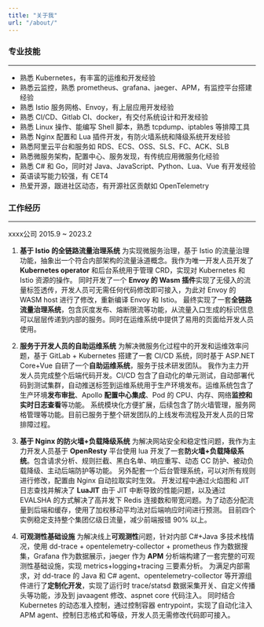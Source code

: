 ```yaml
---
title: "关于我"
url: "/about/"
---
```


### 专业技能
---
 - 熟悉 Kubernetes，有丰富的运维和开发经验
 - 熟悉云监控，熟悉 prometheus、grafana、jaeger、APM，有监控平台搭建经验
 - 熟悉 Istio 服务网格、Envoy，有上层应用开发经验
 - 熟悉 CI/CD、Gitlab CI、docker，有交付系统设计和开发经验
 - 熟悉 Linux 操作、能编写 Shell 脚本，熟悉 tcpdump、iptables 等排障工具
 - 熟悉 Nginx 配置和 Lua 插件开发，有防火墙系统和降级系统开发经验
 - 熟悉阿里云平台和服务如 RDS、ECS、OSS、SLS、FC、ACK、SLB
 - 熟悉微服务架构，配置中心、服务发现，有传统应用微服务化经验
 - 熟悉 C# 和 Go，同时对 Java、JavaScript、Python、Lua、Vue 有开发经验
 - 英语读写能力较强，有 CET4
 - 热爱开源，跟进社区动态，有开源社区贡献如 OpenTelemetry

### 工作经历
---
xxxx公司 2015.9 ~ 2023.2

1. **基于 Istio 的全链路流量治理系统**
	为实现微服务治理，基于 Istio 的流量治理功能，抽象出一个符合内部架构的流量泳道概念。我作为唯一开发人员开发了 **Kubernetes operator** 和后台系统用于管理 CRD，实现对 Kubernetes 和 Istio 资源的操作。
	同时开发了一个 **Envoy 的 Wasm 插件**实现了无侵入的流量标签透传，开发人员可无需任何代码修改即可接入，为此对 Envoy 的 WASM host 进行了修改，重新编译 Envoy 和 Istio。
	最终实现了一套**全链路流量治理系统**，包含灰度发布、熔断限流等功能，从流量入口生成的标识信息可以层层传递到内部的服务。同时在运维系统中提供了易用的页面给开发人员使用。

2. **服务于开发人员的自助运维系统**
	为解决微服务化过程中的开发和运维效率问题，基于 GitLab + Kubernetes 搭建了一套 CI/CD 系统，同时基于 ASP.NET Core+Vue 自研了一个**自助运维系统**，服务于技术研发团队。
    我作为主力开发人员完成整个后端代码开发。CI/CD 包含了自动化的单元测试，自动部署代码到测试集群，自动推送标签到运维系统用于生产环境发布。运维系统包含了生产环境**发布审批**、Apollo **配置中心集成**、Pod 的 CPU、内存、网络**监控和实时日志查看**等功能。
    系统模块化方便扩展，后续包含了防火墙管理，服务网格管理等功能。目前已服务于整个研发团队的上线发布流程及开发人员的日常排障过程。

3. **基于 Nginx 的防火墙+负载降级系统**
	为解决网站安全和稳定性问题，我作为主力开发人员基于 **OpenResty** 平台使用 lua 开发了一套**防火墙+负载降级系统**。包含请求分析、规则拦截、黑白名单、响应重写、动态 CC 防护、被动负载降级、主动后端防护等功能。	另外配套一个后台管理系统，可以对所有规则进行修改，配置由 Nginx 自动拉取实时生效。
	开发过程中通过火焰图和 JIT 日志查找并解决了 **LuaJIT** 由于 JIT 中断导致的性能问题，以及通过 EVALSHA 的方式解决了高并发下 Redis 连接数和带宽问题。为了动态分配流量到后端和缓存，使用了加权移动平均法对后端响应时间进行预测。
	目前四个实例稳定支持整个集团亿级日流量，减少前端报错 90% 以上。

4. **可观测性基础设施**
	为解决线上**可观测性**问题，针对内部 C#+Java 多技术栈情况，使用 dd-trace + opentelemetry-collector + prometheus 作为数据搜集，Grafana 作为数据展示，jaeger 作为 **APM** 分析端构建了一套完整的可观测性基础设施，实现 metrics+logging+tracing 三要素分析。
	为满足内部需求，对 dd-trace 的 Java 和 C# agent、opentelemetry-collector 等开源组件进行了**定制化开发**，实现了运行时 trace/statsd 数据采集开关、自定义传播头等功能，涉及到 javaagent 修改、aspnet core 代码注入。
	同时结合 Kubernetes 的动态准入控制，通过控制容器 entrypoint，实现了自动化注入 APM agent、控制日志格式和等级，开发人员无需修改代码即可接入。
